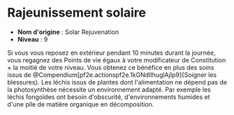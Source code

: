 # Rajeunissement solaire

 * **Nom d'origine** : Solar Rejuvenation
 * **Niveau** : 9


<p><span id="ctl00_MainContent_DetailedOutput">Si vous vous reposez en extérieur pendant 10 minutes durant la journée, vous regagnez des Points de vie égaux à votre modificateur de Constitution × la moitié de votre niveau. Vous obtenez ce bénéfice en plus des soins issus de @Compendium[pf2e.actionspf2e.1kGNdIIhuglAjIp9]{Soigner les blessures}. Les léchis issus de plantes dont l'alimentation ne dépend pas de la photosynthèse nécessite un environnement adapté. Par exemple les léchis fongoïdes ont besoin d'obscurité, d'environnements humides et d'une pile de matière organique en décomposition.&nbsp;</span></p>